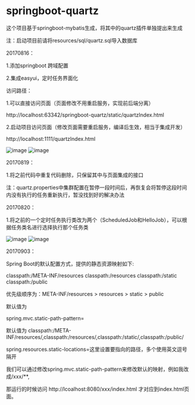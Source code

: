 # springboot-quartz
这个项目基于springboot-mybatis生成，将其中的quartz插件单独提出来生成

注：启动项目前请将resources/sql/quartz.sql导入数据库

20170816：

1.添加springboot 跨域配置

2.集成easyui，定时任务界面化

访问路径：

1.可以直接访问页面（页面修改不用重启服务，实现前后端分离）

http://localhost:63342/springboot-quartz/static/quartzIndex.html

2.启动项目访问页面（修改页面需要重启服务，编译后生效，相当于集成开发）

http://localhost:1111/quartzIndex.html

![image](https://github.com/a736875071/springboot-quartz/blob/master/src/main/resources/static/list.png)
![image](https://github.com/a736875071/springboot-quartz/blob/master/src/main/resources/static/add.png)

20170819：

1.将之前代码中重复代码删除，只保留其中与页面集成的接口

注：quartz.properties中集群配置在暂停一段时间后，再恢复会将暂停这段时间内没有执行的任务重新执行，暂没找到好的解决办法

20170820：

1.将之前的一个定时任务执行类改为两个（ScheduledJob和HelloJob），可以根据任务类名进行选择执行那个任务类

![image](https://github.com/a736875071/springboot-quartz/blob/master/src/main/resources/static/list2.png)
![image](https://github.com/a736875071/springboot-quartz/blob/master/src/main/resources/static/add2.png)

20170903：

Spring Boot的默认配置方式，提供的静态资源映射如下:

classpath:/META-INF/resources
classpath:/resources
classpath:/static
classpath:/public

优先级顺序为：META-INF/resources > resources > static > public

默认值为

spring.mvc.static-path-pattern=

默认值为 classpath:/META-INF/resources/,classpath:/resources/,classpath:/static/,classpath:/public/

spring.resources.static-locations=这里设置要指向的路径，多个使用英文逗号隔开

我们可以通过修改spring.mvc.static-path-pattern来修改默认的映射，例如我改成/xxx/**,

那运行的时候访问 http://lcoalhost:8080/xxx/index.html 才对应到index.html页面。